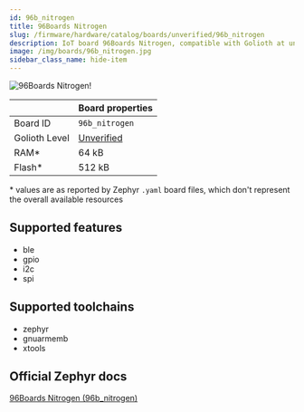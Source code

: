 ```yaml
---
id: 96b_nitrogen
title: 96Boards Nitrogen
slug: /firmware/hardware/catalog/boards/unverified/96b_nitrogen
description: IoT board 96Boards Nitrogen, compatible with Golioth at unverified level.
image: /img/boards/96b_nitrogen.jpg
sidebar_class_name: hide-item
---
```


[//]: # (This is an auto-generated file, do not edit! Changes to it will be lost upon re-generation)

![96Boards Nitrogen!](/img/boards/96b_nitrogen.jpg "96Boards Nitrogen")

|                | Board properties     |
| -------------  | -------------------- |
| Board ID       | `96b_nitrogen` |
| Golioth Level  | [Unverified](/firmware/hardware#unverified-boards) |
| RAM*           | 64 kB |
| Flash*         | 512 kB |

\* values are as reported by Zephyr `.yaml` board files, which don't represent the overall available resources



## Supported features

* ble
* gpio
* i2c
* spi

## Supported toolchains

* zephyr
* gnuarmemb
* xtools

## Official Zephyr docs

[96Boards Nitrogen (96b_nitrogen)](https://docs.zephyrproject.org/latest/boards/96boards/nitrogen/doc/index.html)
